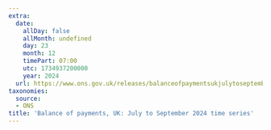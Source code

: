 ```yaml
---
extra:
  date:
    allDay: false
    allMonth: undefined
    day: 23
    month: 12
    timePart: 07:00
    utc: 1734937200000
    year: 2024
  url: https://www.ons.gov.uk/releases/balanceofpaymentsukjulytoseptember2024timeseries
taxonomies:
  source:
  - ONS
title: 'Balance of payments, UK: July to September 2024 time series'
---
```

